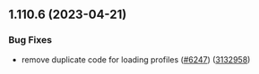 ## 1.110.6 (2023-04-21)


### Bug Fixes

* remove duplicate code for loading profiles ([#6247](https://github.com/EddieHubCommunity/LinkFree/issues/6247)) ([3132958](https://github.com/EddieHubCommunity/LinkFree/commit/3132958ea8549fbabc6a65ce66215724dc24845e))



